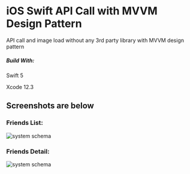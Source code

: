 # iOS Swift API Call with MVVM Design Pattern

API call and image load without any 3rd party library with MVVM design pattern

##### Build With:
Swift 5

Xcode 12.3

## Screenshots are below
### Friends List:
![system schema](https://raw.githubusercontent.com/TouhidApps/iOS-Task/main/sample/home_page.png)
### Friends Detail:
![system schema](https://raw.githubusercontent.com/TouhidApps/iOS-Task/main/sample/detail_page.png)
